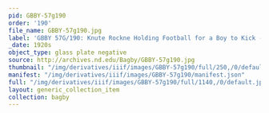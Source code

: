 ```yaml
---
pid: GBBY-57g190
order: '190'
file_name: GBBY-57g190.jpg
label: 'GBBY 57G/190: Knute Rockne Holding Football for a Boy to Kick - c1920s'
_date: 1920s
object_type: glass plate negative
source: http://archives.nd.edu/Bagby/GBBY-57g190.jpg
thumbnail: "/img/derivatives/iiif/images/GBBY-57g190/full/250,/0/default.jpg"
manifest: "/img/derivatives/iiif/images/GBBY-57g190/manifest.json"
full: "/img/derivatives/iiif/images/GBBY-57g190/full/1140,/0/default.jpg"
layout: generic_collection_item
collection: bagby
---
```

